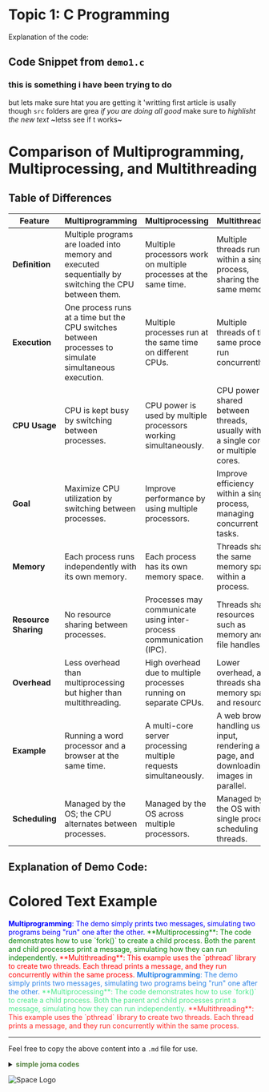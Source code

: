 # Topic 1: C Programming

Explanation of the code:

## Code Snippet from `demo1.c`

### this is something i have been trying to do 
but lets make sure htat you are getting it
'writting first article is usally though `src` folders are grea _if you are doing all good_ make sure to *highlisht the new text* ~letss see if t works~ 

# Comparison of Multiprogramming, Multiprocessing, and Multithreading

## Table of Differences

| **Feature**               | **Multiprogramming**                                    | **Multiprocessing**                                      | **Multithreading**                                      |
|---------------------------|---------------------------------------------------------|---------------------------------------------------------|--------------------------------------------------------|
| **Definition**             | Multiple programs are loaded into memory and executed sequentially by switching the CPU between them. | Multiple processors work on multiple processes at the same time. | Multiple threads run within a single process, sharing the same memory. |
| **Execution**              | One process runs at a time but the CPU switches between processes to simulate simultaneous execution. | Multiple processes run at the same time on different CPUs. | Multiple threads of the same process run concurrently. |
| **CPU Usage**              | CPU is kept busy by switching between processes. | CPU power is used by multiple processors working simultaneously. | CPU power is shared between threads, usually within a single core or multiple cores. |
| **Goal**                   | Maximize CPU utilization by switching between processes. | Improve performance by using multiple processors. | Improve efficiency within a single process, managing concurrent tasks. |
| **Memory**                 | Each process runs independently with its own memory. | Each process has its own memory space. | Threads share the same memory space within a process. |
| **Resource Sharing**       | No resource sharing between processes. | Processes may communicate using inter-process communication (IPC). | Threads share resources such as memory and file handles. |
| **Overhead**               | Less overhead than multiprocessing but higher than multithreading. | High overhead due to multiple processes running on separate CPUs. | Lower overhead, as threads share memory space and resources. |
| **Example**                | Running a word processor and a browser at the same time. | A multi-core server processing multiple requests simultaneously. | A web browser handling user input, rendering a page, and downloading images in parallel. |
| **Scheduling**             | Managed by the OS; the CPU alternates between processes. | Managed by the OS across multiple processors. | Managed by the OS within a single process, scheduling threads. |


## Explanation of Demo Code:

# Colored Text Example

<span style="color: blue;">
<strong>Multiprogramming</strong>: The demo simply prints two messages, simulating two programs being "run" one after the other.
</span>

<span style="color: green;">
**Multiprocessing**: The code demonstrates how to use `fork()` to create a child process. Both the parent and child processes print a message, simulating how they can run independently.
</span>

<span style="color: red;">
**Multithreading**: This example uses the `pthread` library to create two threads. Each thread prints a message, and they run concurrently within the same process.
</span>

<span style="color:rgb(44, 131, 230) ;">
<strong>Multiprogramming</strong>: The demo simply prints two messages, simulating two programs being "run" one after the other.
</span>

<span style="color:rgb(74, 233, 140) ;">
**Multiprocessing**: The code demonstrates how to use `fork()` to create a child process. Both the parent and child processes print a message, simulating how they can run independently.
</span>

<span style="color:rgb(255, 45, 42) ;">
**Multithreading**: This example uses the `pthread` library to create two threads. Each thread prints a message, and they run concurrently within the same process.
</span>

---

Feel free to copy the above content into a `.md` file for use.


<details>
  <summary><strong><span style="color:#588545 ;">simple joma codes</span></strong></summary>

  ```c
  #include <stdio.h>

  int main() {
      printf("Hello from demo1.c\n");
      return 0;
  }
```
</details>

</p>

![Space Logo](https://github.com/vaaski/vaaski/blob/main/space-logo.svg)